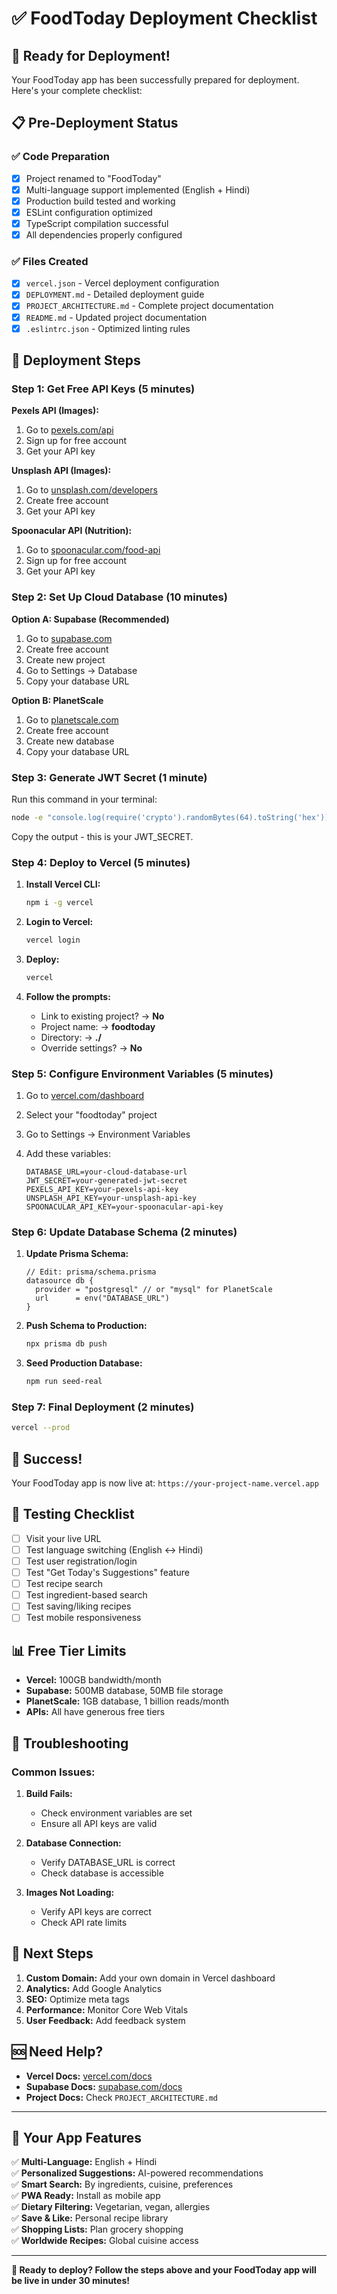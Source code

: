 # ✅ FoodToday Deployment Checklist

## 🎯 **Ready for Deployment!**

Your FoodToday app has been successfully prepared for deployment. Here's your complete checklist:

## 📋 **Pre-Deployment Status**

### ✅ **Code Preparation**
- [x] Project renamed to "FoodToday"
- [x] Multi-language support implemented (English + Hindi)
- [x] Production build tested and working
- [x] ESLint configuration optimized
- [x] TypeScript compilation successful
- [x] All dependencies properly configured

### ✅ **Files Created**
- [x] `vercel.json` - Vercel deployment configuration
- [x] `DEPLOYMENT.md` - Detailed deployment guide
- [x] `PROJECT_ARCHITECTURE.md` - Complete project documentation
- [x] `README.md` - Updated project documentation
- [x] `.eslintrc.json` - Optimized linting rules

## 🚀 **Deployment Steps**

### **Step 1: Get Free API Keys (5 minutes)**

**Pexels API (Images):**
1. Go to [pexels.com/api](https://pexels.com/api)
2. Sign up for free account
3. Get your API key

**Unsplash API (Images):**
1. Go to [unsplash.com/developers](https://unsplash.com/developers)
2. Create free account
3. Get your API key

**Spoonacular API (Nutrition):**
1. Go to [spoonacular.com/food-api](https://spoonacular.com/food-api)
2. Sign up for free account
3. Get your API key

### **Step 2: Set Up Cloud Database (10 minutes)**

**Option A: Supabase (Recommended)**
1. Go to [supabase.com](https://supabase.com)
2. Create free account
3. Create new project
4. Go to Settings → Database
5. Copy your database URL

**Option B: PlanetScale**
1. Go to [planetscale.com](https://planetscale.com)
2. Create free account
3. Create new database
4. Copy your database URL

### **Step 3: Generate JWT Secret (1 minute)**

Run this command in your terminal:
```bash
node -e "console.log(require('crypto').randomBytes(64).toString('hex'))"
```
Copy the output - this is your JWT_SECRET.

### **Step 4: Deploy to Vercel (5 minutes)**

1. **Install Vercel CLI:**
   ```bash
   npm i -g vercel
   ```

2. **Login to Vercel:**
   ```bash
   vercel login
   ```

3. **Deploy:**
   ```bash
   vercel
   ```

4. **Follow the prompts:**
   - Link to existing project? → **No**
   - Project name: → **foodtoday**
   - Directory: → **./**
   - Override settings? → **No**

### **Step 5: Configure Environment Variables (5 minutes)**

1. Go to [vercel.com/dashboard](https://vercel.com/dashboard)
2. Select your "foodtoday" project
3. Go to Settings → Environment Variables
4. Add these variables:

   ```
   DATABASE_URL=your-cloud-database-url
   JWT_SECRET=your-generated-jwt-secret
   PEXELS_API_KEY=your-pexels-api-key
   UNSPLASH_API_KEY=your-unsplash-api-key
   SPOONACULAR_API_KEY=your-spoonacular-api-key
   ```

### **Step 6: Update Database Schema (2 minutes)**

1. **Update Prisma Schema:**
   ```prisma
   // Edit: prisma/schema.prisma
   datasource db {
     provider = "postgresql" // or "mysql" for PlanetScale
     url      = env("DATABASE_URL")
   }
   ```

2. **Push Schema to Production:**
   ```bash
   npx prisma db push
   ```

3. **Seed Production Database:**
   ```bash
   npm run seed-real
   ```

### **Step 7: Final Deployment (2 minutes)**

```bash
vercel --prod
```

## 🎉 **Success!**

Your FoodToday app is now live at: `https://your-project-name.vercel.app`

## 🧪 **Testing Checklist**

- [ ] Visit your live URL
- [ ] Test language switching (English ↔ Hindi)
- [ ] Test user registration/login
- [ ] Test "Get Today's Suggestions" feature
- [ ] Test recipe search
- [ ] Test ingredient-based search
- [ ] Test saving/liking recipes
- [ ] Test mobile responsiveness

## 📊 **Free Tier Limits**

- **Vercel:** 100GB bandwidth/month
- **Supabase:** 500MB database, 50MB file storage
- **PlanetScale:** 1GB database, 1 billion reads/month
- **APIs:** All have generous free tiers

## 🔧 **Troubleshooting**

### **Common Issues:**

1. **Build Fails:**
   - Check environment variables are set
   - Ensure all API keys are valid

2. **Database Connection:**
   - Verify DATABASE_URL is correct
   - Check database is accessible

3. **Images Not Loading:**
   - Verify API keys are correct
   - Check API rate limits

## 📱 **Next Steps**

1. **Custom Domain:** Add your own domain in Vercel dashboard
2. **Analytics:** Add Google Analytics
3. **SEO:** Optimize meta tags
4. **Performance:** Monitor Core Web Vitals
5. **User Feedback:** Add feedback system

## 🆘 **Need Help?**

- **Vercel Docs:** [vercel.com/docs](https://vercel.com/docs)
- **Supabase Docs:** [supabase.com/docs](https://supabase.com/docs)
- **Project Docs:** Check `PROJECT_ARCHITECTURE.md`

---

## 🎯 **Your App Features**

✅ **Multi-Language:** English + Hindi  
✅ **Personalized Suggestions:** AI-powered recommendations  
✅ **Smart Search:** By ingredients, cuisine, preferences  
✅ **PWA Ready:** Install as mobile app  
✅ **Dietary Filtering:** Vegetarian, vegan, allergies  
✅ **Save & Like:** Personal recipe library  
✅ **Shopping Lists:** Plan grocery shopping  
✅ **Worldwide Recipes:** Global cuisine access  

---

**🚀 Ready to deploy? Follow the steps above and your FoodToday app will be live in under 30 minutes!** 